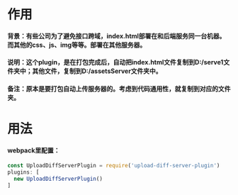 # 作用
#### 背景：有些公司为了避免接口跨域，index.html部署在和后端服务同一台机器。而其他的css、js、img等等。部署在其他服务器。
#### 说明：这个plugin，是在打包完成后，自动把index.html文件复制到D:/serve1文件夹中；其他文件，复制到D:/assetsServer文件夹中。
#### 备注：原本是要打包自动上传服务器的。考虑到代码通用性，就复制到对应的文件夹。

# 用法
#### webpack里配置：
```javascript
const UploadDiffServerPlugin = require('upload-diff-server-plugin')
plugins: [
  new UploadDiffServerPlugin()
]
```